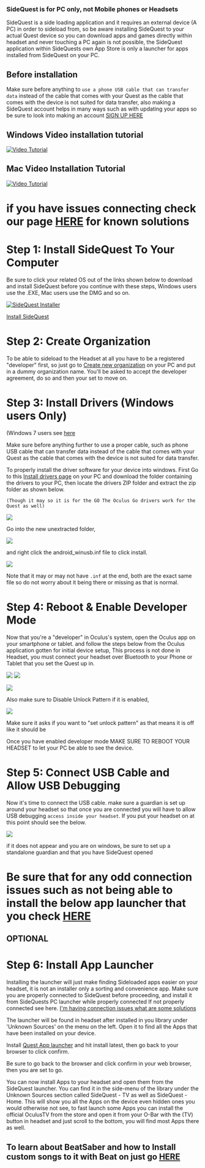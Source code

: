 ### SideQuest is for PC only, not Mobile phones or Headsets

SideQuest is a side loading application and it requires an external device (A PC) in order to sideload from, so be aware installing SideQuest to your actual Quest device so you can download apps and games directly within headset and never touching a PC again is not possible, the SideQuest application within SideQuests own App Store is only a launcher for apps installed from SideQuest on your PC.

## Before installation

Make sure before anything to `use a phone USB cable that can transfer data` instead of the cable that comes with your Quest as the cable that comes with the device is not suited for data transfer, also making a SideQuest account helps in many ways such as with updating your apps so be sure to look into making an account [SIGN UP HERE](https://sidequestvr.com/#/sign-up)

## Windows Video installation tutorial

[![Video Tutorial](https://cdn.discordapp.com/attachments/615234075778875453/661114893528858656/Screenshot_1158.png)](https://www.youtube.com/watch?v=dRWSAQJ13Zc)

## Mac Video Installation Tutorial

[![Video Tutorial](https://cdn.discordapp.com/attachments/615234075778875453/668592647018905600/Screenshot_1208.png)](https://youtu.be/nNvfA5ZRM9o)


# if you have issues connecting check our page [HERE](https://github.com/the-expanse/SideQuest/wiki/I-am-having-issues-Connecting-,-what-do-i-do%3F#resetting-your-connection-and-connecting-to-wifi) for known solutions

Step 1: Install SideQuest To Your Computer
====================================================

Be sure to click your related OS out of the links shown below to download and install SideQuest before you continue with these steps, Windows users use the .EXE, Mac users use the DMG and so on.


[![SideQuest Installer](https://cdn.discordapp.com/attachments/615234122604085262/627528253590077459/2unknown.png)](https://sidequestvr.com/#/download)


 [Install SideQuest](https://sidequestvr.com/#/download)

Step 2: Create Organization
====================================================

To be able to sideload to the Headset at all you have to be a registered "developer" first, so just go to [Create new organization](https://dashboard.oculus.com/organizations/create/) on your PC and put in a dummy organization name. You'll be asked to accept the developer agreement, do so and then your set to move on.

Step 3: Install Drivers (Windows users Only)
====================================================

(Windows 7 users see [here](https://github.com/the-expanse/SideQuest/wiki/I-Have-Windows-7,-can-i-use-SideQuest%3F)

Make sure before anything further to use a proper cable, such as phone USB cable that can transfer data instead of the cable that comes with your Quest as the cable that comes with the device is not suited for data transfer.

To properly install the driver software for your device into windows. First Go to this [Install drivers page](https://developer.oculus.com/downloads/package/oculus-go-adb-drivers/) on your PC and download the folder containing the drivers to your PC, then locate the drivers ZIP folder and extract the zip folder as shown below.

`(Though it may so it is for the GO The Oculus Go drivers work for the Quest as well)`

![](https://cdn.discordapp.com/attachments/608376262347587595/608756299177656320/extract_drivers.png)

Go into the new unextracted folder,

![](https://cdn.discordapp.com/attachments/608376262347587595/608755536984277002/Screenshot_1106.png)

and right click the android_winusb.inf file to click install.

![](https://cdn.discordapp.com/attachments/608376262347587595/608755617242546233/drivers.png)

Note that it may or may not have `.inf` at the end, both are the exact same file so do not worry about it being there or missing as that is normal.

Step 4: Reboot & Enable Developer Mode
====================================================
Now that you're a "developer" in Oculus's system, open the Oculus app on your smartphone or tablet. and follow the steps below from the Oculus application gotten for initial device setup, This process is not done in Headset, you must connect your headset over Bluetooth to your Phone or Tablet that you set the Quest up in.

![](https://cdn.discordapp.com/attachments/608376262347587595/609103817178611732/Screenshot_2019-08-07-13-23-35.png)
![](https://cdn.discordapp.com/attachments/608376262347587595/609103731979714597/Screenshot_2019-08-07-13-23-39.png)

![](https://cdn.discordapp.com/attachments/608376262347587595/608760168230027264/enable_Dev_mode.png)

Also make sure to Disable Unlock Pattern if it is enabled,

![](https://cdn.discordapp.com/attachments/608376262347587595/609104317001105411/disable_unlock_patt.png)

Make sure it asks if you want to "set unlock pattern" as that means it is off like it should be

Once you have enabled developer mode MAKE SURE TO REBOOT YOUR HEADSET to let your PC be able to see the device.

Step 5: Connect USB Cable and Allow USB Debugging
====================================================

Now it's time to connect the USB cable. make sure a guardian is set up around your headset so that once you are connected you will have to allow USB debugging `access inside your headset`. If you put your headset on at this point should see the below. 

![](https://cdn.discordapp.com/attachments/608376262347587595/608761133444235275/Screenshot_1113.png)


if it does not appear and you are on windows, be sure to set up a standalone guardian and that you have SideQuest opened

# Be sure that for any odd connection issues such as not being able to install the below app launcher that you check [HERE](https://github.com/the-expanse/SideQuest/wiki/I-am-having-issues-Connecting-,-what-do-i-do%3F)

OPTIONAL
----

Step 6: Install App Launcher
====================================================

Installing the launcher will just make finding Sideloaded apps easier on your headset, it is not an installer only a sorting and convenience app.
Make sure you are properly connected to SideQuest before proceeding, and install it from SideQuests PC launcher while properly connected
If not properly connected see here.
[I'm having connection issues what are some solutions](https://github.com/the-expanse/SideQuest/wiki/I-am-having-issues-Connecting-,-what-do-i-do%3F#resetting-your-connection-and-connecting-to-wifi)

The launcher will be found in headset after installed in you library under 'Unknown Sources' on the menu on the left.
Open it to find all the Apps that have been installed on your device.


Install 
[Quest App launcher](https://sidequestvr.com/#/app/199) 
and hit install latest, then go back to your browser to click confirm.

Be sure to go back to the browser and click confirm in your web browser, then you are set to go.

You can now install Apps to your headset and open them from the SideQuest launcher.
You can find it in the side-menu of the library under the Unknown Sources section called SideQuest - TV as well as SideQuest - Home. This will show you all the Apps on the device even hidden ones you would otherwise not see, to fast launch some Apps you can install the official OculusTV from the store and open it from your O-Bar with the (TV) button in headset and just scroll to the bottom, you will find most Apps there as well.

## To learn about BeatSaber and how to Install custom songs to it with Beat on just go [HERE](https://github.com/the-expanse/SideQuest/wiki/BMBF#bmbf-is-a-custom-song-installer-for-beatsaber)